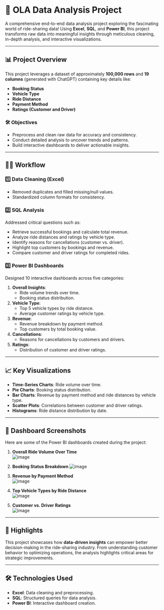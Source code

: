# 🚗 OLA Data Analysis Project  

A comprehensive end-to-end data analysis project exploring the fascinating world of ride-sharing data! Using **Excel**, **SQL**, and **Power BI**, this project transforms raw data into meaningful insights through meticulous cleaning, in-depth analysis, and interactive visualizations.  

---

## 📊 Project Overview  

This project leverages a dataset of approximately **100,000 rows** and **19 columns** (generated with ChatGPT) containing key details like:  
- **Booking Status**  
- **Vehicle Type**  
- **Ride Distance**  
- **Payment Method**  
- **Ratings (Customer and Driver)**  

### 🛠️ Objectives  
- Preprocess and clean raw data for accuracy and consistency.  
- Conduct detailed analysis to uncover trends and patterns.  
- Build interactive dashboards to deliver actionable insights.  

---

## 🧑‍💻 Workflow  

### 1️⃣ **Data Cleaning (Excel)**  
- Removed duplicates and filled missing/null values.  
- Standardized column formats for consistency.  

### 2️⃣ **SQL Analysis**  
Addressed critical questions such as:  
- Retrieve successful bookings and calculate total revenue.  
- Analyze ride distances and ratings by vehicle type.  
- Identify reasons for cancellations (customer vs. driver).  
- Highlight top customers by bookings and revenue.  
- Compare customer and driver ratings for completed rides.  

### 3️⃣ **Power BI Dashboards**  
Designed 10 interactive dashboards across five categories:  
1. **Overall Insights**:  
   - Ride volume trends over time.  
   - Booking status distribution.  
2. **Vehicle Type**:  
   - Top 5 vehicle types by ride distance.  
   - Average customer ratings by vehicle type.  
3. **Revenue**:  
   - Revenue breakdown by payment method.  
   - Top customers by total booking value.  
4. **Cancellations**:  
   - Reasons for cancellations by customers and drivers.  
5. **Ratings**:  
   - Distribution of customer and driver ratings.  

---

## 📈 Key Visualizations  

- **Time-Series Charts**: Ride volume over time.  
- **Pie Charts**: Booking status distribution.  
- **Bar Charts**: Revenue by payment method and ride distances by vehicle type.  
- **Scatter Plots**: Correlations between customer and driver ratings.  
- **Histograms**: Ride distance distribution by date.  

---

## 📸 Dashboard Screenshots  

Here are some of the Power BI dashboards created during the project:  

1. **Overall Ride Volume Over Time**  
 ![image](https://github.com/user-attachments/assets/2c40aca0-3721-48a5-b919-acc9c58f2b2c)
  
2. **Booking Status Breakdown**
     ![image](https://github.com/user-attachments/assets/40bcd9a7-c29d-4da5-b3c8-cd7e741d29ad)
  
3. **Revenue by Payment Method**  
 ![image](https://github.com/user-attachments/assets/db65afdb-e396-4173-baeb-5e4abf8890c1)

4. **Top Vehicle Types by Ride Distance**  
   ![image](https://github.com/user-attachments/assets/81649941-d521-4d85-9f84-ba8fefa77997)
 
5. **Customer vs. Driver Ratings**  
  ![image](https://github.com/user-attachments/assets/b4c28661-a20b-4bcb-89c9-814e548217d3)
  

---

## 🚀 Highlights  

This project showcases how **data-driven insights** can empower better decision-making in the ride-sharing industry. From understanding customer behavior to optimizing operations, the analysis highlights critical areas for strategic improvements.  

---

## 🛠️ Technologies Used  

- **Excel**: Data cleaning and preprocessing.  
- **SQL**: Structured queries for data analysis.  
- **Power BI**: Interactive dashboard creation.  



